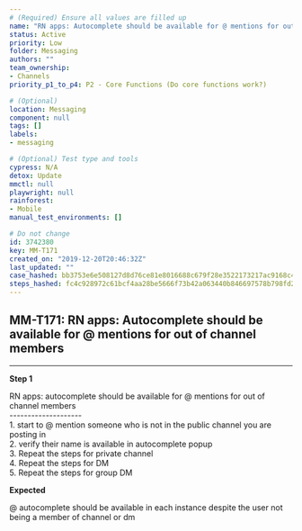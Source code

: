 ```yaml
---
# (Required) Ensure all values are filled up
name: "RN apps: Autocomplete should be available for @ mentions for out of channel members"
status: Active
priority: Low
folder: Messaging
authors: ""
team_ownership: 
- Channels
priority_p1_to_p4: P2 - Core Functions (Do core functions work?)

# (Optional)
location: Messaging
component: null
tags: []
labels: 
- messaging

# (Optional) Test type and tools
cypress: N/A
detox: Update
mmctl: null
playwright: null
rainforest: 
- Mobile
manual_test_environments: []

# Do not change
id: 3742380
key: MM-T171
created_on: "2019-12-20T20:46:32Z"
last_updated: ""
case_hashed: bb3753e6e508127d8d76ce81e8016688c679f28e3522173217ac9168c4a29aaf0753531e0a0670743bdb4c8ade3e7c3d
steps_hashed: fc4c928972c61bcf4aa28be5666f73b42a063440b846697578b798fd2a060c2d4b7a69b41d36f6832e4298acbdab6d29
---
```


<!-- (Auto-generated) Based on frontmatter's "key" and "name" -->

## MM-T171: RN apps: Autocomplete should be available for @ mentions for out of channel members

---

**Step 1**

RN apps: autocomplete should be available for @ mentions for out of channel members\
\--------------------\
1\. start to @ mention someone who is not in the public channel you are posting in\
2\. verify their name is available in autocomplete popup\
3\. Repeat the steps for private channel\
4\. Repeat the steps for DM\
5\. Repeat the steps for group DM

**Expected**

@ autocomplete should be available in each instance despite the user not being a member of channel or dm

